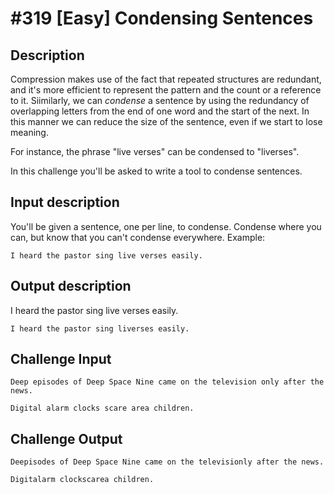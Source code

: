 # #319 [Easy] Condensing Sentences

## Description
Compression makes use of the fact that repeated structures are redundant, and it's more efficient to represent the pattern and the count or a reference to it. Siimilarly, we can _condense_ a sentence by using the redundancy of overlapping letters from the end of one word and the start of the next. In this manner we can reduce the size of the sentence, even if we start to lose meaning.

For instance, the phrase "live verses" can be condensed to "liverses".

In this challenge you'll be asked to write a tool to condense sentences.

## Input description
You'll be given a sentence, one per line, to condense. Condense where you can, but know that you can't condense everywhere. Example:

```
I heard the pastor sing live verses easily.
```

## Output description
I heard the pastor sing live verses easily.

```
I heard the pastor sing liverses easily. 
```

## Challenge Input
```
Deep episodes of Deep Space Nine came on the television only after the news.

Digital alarm clocks scare area children.
```

## Challenge Output
```
Deepisodes of Deep Space Nine came on the televisionly after the news.

Digitalarm clockscarea children.
```